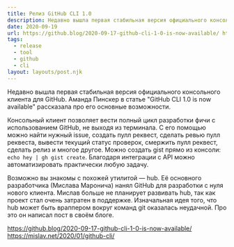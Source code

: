 ```yaml
---
title: Релиз GitHub CLI 1.0
description: Недавно вышла первая стабильная версия официального консольного клиента для GitHub. Аманда Пинскер  рассказала про его основные возможности
date: 2020-09-19
url: https://github.blog/2020-09-17-github-cli-1-0-is-now-available/ https://mislav.net/2020/01/github-cli/
tags:
  - release
  - tool
  - github
  - cli
layout: layouts/post.njk
---
```

Недавно вышла первая стабильная версия официального консольного клиента для GitHub. Аманда Пинскер в статье "GitHub CLI 1.0 is now available" рассказала про его основные возможности.

Консольный клиент позволяет вести полный цикл разработки фичи с использованием GitHub, не выходя из терминала. С его помощью можно найти нужный issue, создать пулл реквест, сделать ревью пулл реквеста, вывести текущий статус проверок, смержить пулл реквест, сделать релиз и многое другое. Можно создать gist прямо из консоли: `echo hey | gh gist create`. Благодаря интеграции с API можно автоматизировать практически любую задачу.

Возможно вы знакомы с похожей утилитой — hub. Её  основного разработчика (Мислава Маронича) нанял GitHub для разработки с нуля нового клиента. Мислав больше не планирует развивать hub, так как проект стал очень затратен в поддержке. Изначальная идея того, что hub может быть враппером вокруг команд git оказалась неудачной. Про это он написал пост в своём блоге.

https://github.blog/2020-09-17-github-cli-1-0-is-now-available/
https://mislav.net/2020/01/github-cli/
